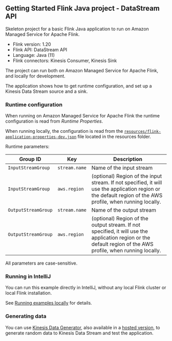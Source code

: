 ## Getting Started Flink Java project - DataStream API

Skeleton project for a basic Flink Java application to run on Amazon Managed Service for Apache Flink.

* Flink version: 1.20
* Flink API: DataStream API
* Language: Java (11)
* Flink connectors: Kinesis Consumer, Kinesis Sink

The project can run both on Amazon Managed Service for Apache Flink, and locally for development.

The application shows how to get runtime configuration, and set up a Kinesis Data Stream source and a sink.

### Runtime configuration

When running on Amazon Managed Service for Apache Flink the runtime configuration is read from *Runtime Properties*.

When running locally, the configuration is read from the [`resources/flink-application-properties-dev.json`](resources/flink-application-properties-dev.json) file located in the resources folder.

Runtime parameters:

| Group ID        | Key           | Description               | 
|-----------------|---------------|---------------------------|
| `InputStreamGroup`  | `stream.name` | Name of the input stream  |
| `InputStreamGroup`  | `aws.region`  | (optional) Region of the input stream. If not specified, it will use the application region or the default region of the AWS profile, when running locally. |
| `OutputStreamGroup` | `stream.name` | Name of the output stream |
| `OutputStreamGroup`  | `aws.region`  | (optional) Region of the output stream. If not specified, it will use the application region or the default region of the AWS profile, when running locally. |

All parameters are case-sensitive.

### Running in IntelliJ

You can run this example directly in IntelliJ, without any local Flink cluster or local Flink installation.

See [Running examples locally](../running-examples-locally.md) for details.

### Generating data

You can use [Kinesis Data Generator](https://github.com/awslabs/amazon-kinesis-data-generator), 
also available in a [hosted version](https://awslabs.github.io/amazon-kinesis-data-generator/web/producer.html),
to generate random data to Kinesis Data Stream and test the application.
